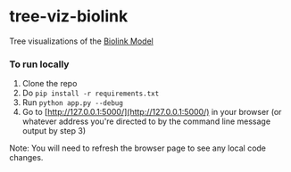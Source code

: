 # tree-viz-biolink

Tree visualizations of the [Biolink Model](https://github.com/biolink/biolink-model)

### To run locally

1. Clone the repo
2. Do `pip install -r requirements.txt`
3. Run `python app.py --debug`
4. Go to [http://127.0.0.1:5000/](http://127.0.0.1:5000/) in your browser (or whatever address you're directed to by the command line message output by step 3)

Note: You will need to refresh the browser page to see any local code changes.

